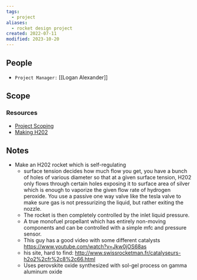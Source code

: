 ```yaml
---
tags:
  - project
aliases:
  - rocket design project
created: 2022-07-11
modified: 2023-10-20
---
```


## People

- `Project Manager:` [[Logan Alexander]]
## Scope
### Resources
- [Project Scoping](../../../3RESOURCES/PROJECT%20MANAGEMENT/Project%20Scoping.md)
- [Making H202](../../3RESOURCES/RESEARCH%20PAPERS/Direct%20Electrosynthesis%20of%20pure%20aqueous%20H202%20solutions%20up%20to%2020%20percent%20by%20weight%20using%20a%20solid%20electrolyte.md)

## Notes
- Make an H202 rocket which is self-regulating 
	- surface tension decides how much flow you get, you have a bunch of holes of various diameter so that at a given surface tension, H202 only flows through certain holes exposing it to surface area of silver which is enough to vaporize the given flow rate of hydrogen peroxide. You use a passive one way valve like the tesla valve to make sure gas is not pressurizing the liquid, but rather exiting the nozzle. 
	- The rocket is then completely controlled by the inlet liquid pressure. 
	- A true monofuel propellant which has entirely non-moving components and can be controlled with a simple mfc and pressure sensor. 
	- This guy has a good video with some different catalysts https://www.youtube.com/watch?v=Jkw0jOS68as
	- his site, hard to find: http://www.swissrocketman.fr/catalyseurs-h2o2%2cfr%2c8%2c66.html
	- Uses perovskite oxide synthesized with sol-gel process on gamma aluminum oxide
